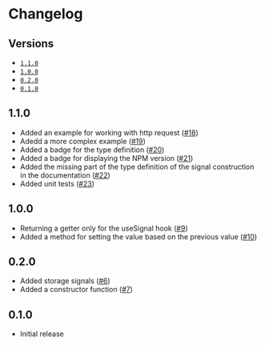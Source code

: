 # Changelog

## Versions

- [`1.1.0`](#110)
- [`1.0.0`](#100)
- [`0.2.0`](#020)
- [`0.1.0`](#010)

## 1.1.0

- Added an example for working with http request ([#18](https://github.com/aminnairi/react-signal/pull/18))
- Adedd a more complex example ([#19](https://github.com/aminnairi/react-signal/pull/19))
- Added a badge for the type definition ([#20](https://github.com/aminnairi/react-signal/pull/20))
- Added a badge for displaying the NPM version ([#21](https://github.com/aminnairi/react-signal/pull/21))
- Added the missing part of the type definition of the signal construction in the documentation ([#22](https://github.com/aminnairi/react-signal/pull/22))
- Added unit tests ([#23](https://github.com/aminnairi/react-signal/pull/23))

## 1.0.0

- Returning a getter only for the useSignal hook ([#9](https://github.com/aminnairi/react-signal/pull/9))
- Added a method for setting the value based on the previous value ([#10](https://github.com/aminnairi/react-signal/pull/10))

## 0.2.0

- Added storage signals ([#6](https://github.com/aminnairi/react-signal/pull/6))
- Added a constructor function ([#7](https://github.com/aminnairi/react-signal/pull/7))

## 0.1.0

- Initial release